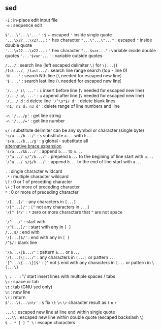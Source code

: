 sed
---

`-i` : in-place edit input file  
`-e` : sequence edit  

`$'...\'...\'...'` : `$` + escaped `'` inside single quote  
`'...\x27...\x27...` : `'` hex character
`"...\"...\"..."` : escaped `"` inside double quote  
`'...\x22...\x22...` : `"` hex character
`"...$var..."` : variable inside double quotes
`'...'$var'...'` : variable outside quotes   
  
`/.../` : search line (left escaped delimiter `\|` for `\|...|`)  
`/1st.../, /last.../` : search line range search (top - line 0)  
`'N ...'` : search Nth line (`\` needed for escaped new line)  
`'$ ...'` : search last line (`\` needed for escaped new line)  

`'/.../ i\ ...'` : `i` insert before line (`\` needed for escaped new line)  
`'/.../ a\ ...'` : `a` append after line (`\` needed for escaped new line)  
`'/.../ d` : `d` delete line
`'/^\s*$/ d'` : delete blank lines  
`'n1, n2 d; n3 d'` : delete range of line numbers and line

`-n '/.../p'` : get line string  
`-n '/.../='` : get line number  

`s/` : substitute delimiter can be any symbol or character (single byte)  
`'s/a.../b.../'` : `s` substitute `a...` with `b...`  
`'s/a.../b.../g'` : `g` global - substitute all  
[alternative brace expansion](https://github.com/rern/tips/blob/master/bash/string_extract_edit.md)  
`'s/a.../&b.../'` : append `b...` to `a...`  
`'/^a.../ s/^/b.../'` : prepend `b...` to the begining of line start with `a...`  
`'/^a.../ s/$/b.../'` : append `b...` to the end of line start with `a...`  

`.` : single character wildcard  
`.*` : multiple character wildcard  
`\?` : 0 or 1 of preceding character  
`\+` : 1 or more of preceding character  
`*` : 0 or more of preceding character  

`'/[...]/'` : any characters in `[...]`  
`'/[^...]/'` : `[^` not any characters in `...]`  
`'/[^ ]*/'` : `*` zero or more characters that `^` are not space  

`'/^.../'` : start with  
`'/^[...]/'` : start with any in `[ ]`  
`/...$/` : end with  
`'/[...]$/'` : end with any in `[ ]`  
`/^$/` : blank line  

`'/a...\|b.../'` : pattern `a...` or `b...`  
`'/[...]\|.../'` : any characters in `[...]` or pattern `...`  
`'[^...\{...\}]$'` : `[^` not `$` end with any characters in `[...` or pattern in `\{...\}`

`\ . . ` : '\\' start insert lines with multiple spaces / tabs  
`\s` : space or tab  
`\t` : tab (GNU sed only)  
`\n` : new line  
`\r` : return  
`$'...\t...\n\r'` : `$` fix `\t` `\n` `\r` character result as `t` `n` `r`  

`...\` : escaped new line at line end within single quote  
`...\\` : escaped new line within double quote (escaped backslash `\`)  
`$ . * [ ] ^ \` : escape characters   
